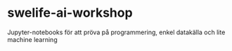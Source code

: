 # swelife-ai-workshop
Jupyter-notebooks för att pröva på programmering, enkel datakälla och lite machine learning
